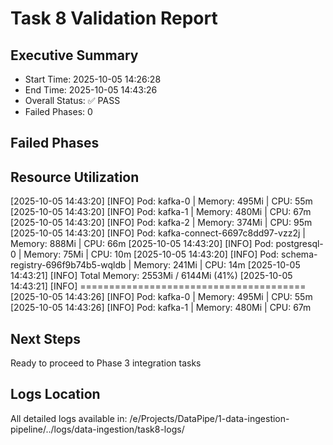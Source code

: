 # Task 8 Validation Report

## Executive Summary
- Start Time: 2025-10-05 14:26:28
- End Time: 2025-10-05 14:43:26
- Overall Status: ✅ PASS
- Failed Phases: 0

## Failed Phases


## Resource Utilization
[2025-10-05 14:43:20] [INFO] Pod: kafka-0 | Memory: 495Mi | CPU: 55m
[2025-10-05 14:43:20] [INFO] Pod: kafka-1 | Memory: 480Mi | CPU: 67m
[2025-10-05 14:43:20] [INFO] Pod: kafka-2 | Memory: 374Mi | CPU: 95m
[2025-10-05 14:43:20] [INFO] Pod: kafka-connect-6697c8dd97-vzz2j | Memory: 888Mi | CPU: 66m
[2025-10-05 14:43:20] [INFO] Pod: postgresql-0 | Memory: 75Mi | CPU: 10m
[2025-10-05 14:43:20] [INFO] Pod: schema-registry-696f9b74b5-wqldb | Memory: 241Mi | CPU: 14m
[2025-10-05 14:43:21] [INFO] Total Memory: 2553Mi / 6144Mi (41%)
[2025-10-05 14:43:21] [INFO] =======================================
[2025-10-05 14:43:26] [INFO] Pod: kafka-0 | Memory: 495Mi | CPU: 55m
[2025-10-05 14:43:26] [INFO] Pod: kafka-1 | Memory: 480Mi | CPU: 67m

## Next Steps
Ready to proceed to Phase 3 integration tasks

## Logs Location
All detailed logs available in: /e/Projects/DataPipe/1-data-ingestion-pipeline/../logs/data-ingestion/task8-logs/
